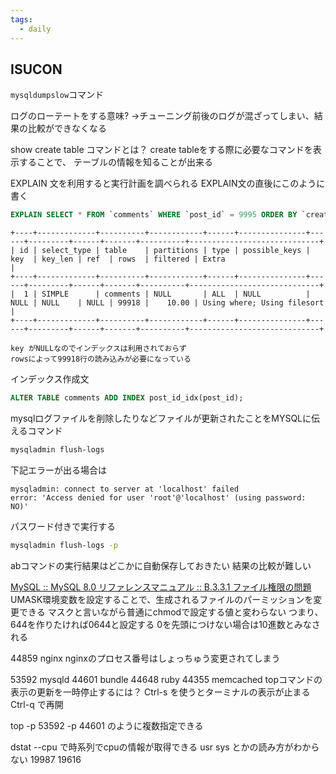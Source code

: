 ```yaml
---
tags:
  - daily
---
```

## ISUCON
`mysqldumpslow`コマンド

ログのローテートをする意味?
→チューニング前後のログが混ざってしまい、結果の比較ができなくなる

show create table コマンドとは？
create tableをする際に必要なコマンドを表示することで、
テーブルの情報を知ることが出来る

EXPLAIN 文を利用すると実行計画を調べられる
EXPLAIN文の直後にこのように書く
```sql
EXPLAIN SELECT * FROM `comments` WHERE `post_id` = 9995 ORDER BY `created_at` DESC LIMIT 3;
```

```
+----+-------------+----------+------------+------+---------------+------+---------+------+-------+----------+-----------------------------+
| id | select_type | table    | partitions | type | possible_keys | key  | key_len | ref  | rows  | filtered | Extra                       |
+----+-------------+----------+------------+------+---------------+------+---------+------+-------+----------+-----------------------------+
|  1 | SIMPLE      | comments | NULL       | ALL  | NULL          | NULL | NULL    | NULL | 99918 |    10.00 | Using where; Using filesort |
+----+-------------+----------+------------+------+---------------+------+---------+------+-------+----------+-----------------------------+

key がNULLなのでインデックスは利用されておらず
rowsによって99918行の読み込みが必要になっている
```

インデックス作成文
```sql
ALTER TABLE comments ADD INDEX post_id_idx(post_id);
```

mysqlログファイルを削除したりなどファイルが更新されたことをMYSQLに伝えるコマンド
```bash
mysqladmin flush-logs
```

下記エラーが出る場合は
```
mysqladmin: connect to server at 'localhost' failed
error: 'Access denied for user 'root'@'localhost' (using password: NO)'
```

パスワード付きで実行する
```bash
mysqladmin flush-logs -p
```

abコマンドの実行結果はどこかに自動保存しておきたい
結果の比較が難しい

[MySQL :: MySQL 8.0 リファレンスマニュアル :: B.3.3.1 ファイル権限の問題](https://dev.mysql.com/doc/refman/8.0/ja/file-permissions.html)
UMASK環境変数を設定することで、生成されるファイルのパーミッションを変更できる
マスクと言いながら普通にchmodで設定する値と変わらない
つまり、644を作りたければ0644と設定する
0を先頭につけない場合は10進数とみなされる

44859 nginx
nginxのプロセス番号はしょっちゅう変更されてしまう

53592 mysqld
44601 bundle
44648 ruby
44355 memcached
topコマンドの表示の更新を一時停止するには？
Ctrl-s を使うとターミナルの表示が止まる
Ctrl-q で再開

top -p 53592 -p 44601 のように複数指定できる

dstat --cpu
で時系列でcpuの情報が取得できる
usr sys とかの読み方がわからない
19987
19616